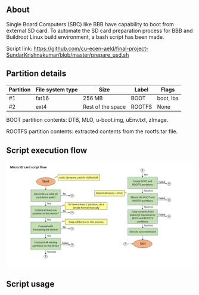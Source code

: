 ## About

Single Board Computers (SBC) like BBB have capability to boot from external SD card. To automate the SD card preparation process for BBB and Buildroot Linux build environment, a bash script has been made.

Script link: https://github.com/cu-ecen-aeld/final-project-SundarKrishnakumar/blob/master/prepare_usd.sh


## Partition details

| Partition | File system type | Size | Label| Flags |
| ---------------- | -------------| ---------------- | ---------------- |---------------- |
| #1     | fat16  | 256 MB              |  BOOT| boot, lba|
| #2      | ext4      | Rest of the space | ROOTFS |  None |

BOOT partition contents: DTB, MLO, u-boot.img, uEnv.txt, zImage.

ROOTFS partition contents: extracted contents from the rootfs.tar file.

## Script execution flow

![script-execution-flow](https://github.com/cu-ecen-aeld/final-project-rajatchaple/blob/main/images/usd-script-flow.jpg)
## Script usage


